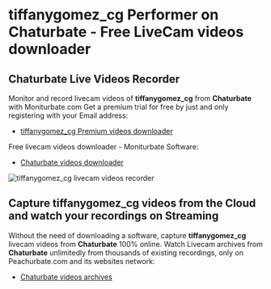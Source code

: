 # tiffanygomez_cg Performer on Chaturbate - Free LiveCam videos downloader

## Chaturbate Live Videos Recorder

Monitor and record livecam videos of **tiffanygomez_cg** from **Chaturbate** with Moniturbate.com
Get a premium trial for free by just and only registering with your Email address:
* [tiffanygomez_cg Premium videos downloader](https://moniturbate.com/request-demo-licence-key.html)

Free livecam videos downloader - Moniturbate Software:
* [Chaturbate videos downloader](https://moniturbate.com/moniturbate-download-software.html)

![tiffanygomez_cg livecam videos recorder](https://peachurnet.com/templates/moniturbate-software.png)


## Capture tiffanygomez_cg videos from the Cloud and watch your recordings on Streaming

Without the need of downloading a software, capture **tiffanygomez_cg** livecam videos from **Chaturbate** 100% online.
Watch Livecam archives from **Chaturbate** unlimitedly from thousands of existing recordings, only on Peachurbate.com and its websites network:
* [Chaturbate videos archives](https://peachurnet.com/)